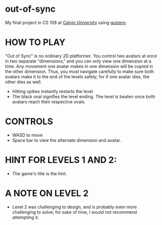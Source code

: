 # out-of-sync

My final project in CS 108 at [Calvin University](https://calvin.edu) using [guizero](https://lawsie.github.io/guizero/).

# HOW TO PLAY

"Out of Sync" is no ordinary 2D platformer. You control two avatars at once in two separate "dimensions," and you can only view one dimension at a time. Any movement one avatar makes in one dimension will be copied in the other dimension. Thus, you must navigate carefully to make sure both avatars make it to the end of the levels safely; for if one avatar dies, the other dies as well.

- Hitting spikes instantly restarts the level
- The black oval signifies the level ending. The level is beaten once both avatars reach their respective ovals.

# CONTROLS
- WASD to move
- Space bar to view the alternate dimension and avatar.

# HINT FOR LEVELS 1 AND 2:
- The game's title is the hint.

# A NOTE ON LEVEL 2
- Level 2 was challenging to design, and is probably even more challenging to solve; for sake of time, I would not recommend attempting it.
